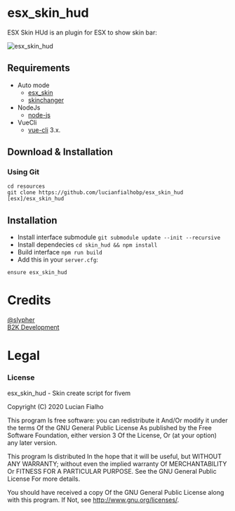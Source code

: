 # esx_skin_hud

ESX Skin HUd  is an plugin for ESX to show skin bar:

![esx_skin_hud](https://media.discordapp.net/attachments/752611239988822027/763829153266401300/unknown.png?width=1110&height=703)

## Requirements

* Auto mode
    - [esx_skin](https://github.com/esx-framework/esx_skin)
    - [skinchanger](https://github.com/esx-framework/skinchanger)
* NodeJs
    - [node-js](https://nodejs.org/en/)
* VueCli
    - [vue-cli](https://cli.vuejs.org/) 3.x.

## Download & Installation

### Using Git
```
cd resources
git clone https://github.com/lucianfialhobp/esx_skin_hud [esx]/esx_skin_hud
```

## Installation
- Install interface submodule `git submodule update --init --recursive`
- Install dependecies `cd skin_hud && npm install`
- Build interface `npm run build`
- Add this in your `server.cfg`:

```
ensure esx_skin_hud
```

# Credits
[@slypher](https://github.com/Slypher)  
[B2K Development](https://discord.gg/b2kdev)

# Legal
### License
esx_skin_hud - Skin create script for fivem

Copyright (C) 2020 Lucian Fialho

This program Is free software: you can redistribute it And/Or modify it under the terms Of the GNU General Public License As published by the Free Software Foundation, either version 3 Of the License, Or (at your option) any later version.

This program Is distributed In the hope that it will be useful, but WITHOUT ANY WARRANTY; without even the implied warranty Of MERCHANTABILITY Or FITNESS FOR A PARTICULAR PURPOSE. See the GNU General Public License For more details.

You should have received a copy Of the GNU General Public License along with this program. If Not, see http://www.gnu.org/licenses/.
